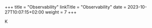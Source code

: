 +++
title = "Observability"
linkTitle = "Observability"
date = 2023-10-27T10:07:15+02:00
weight = 7
+++

K

